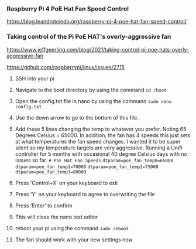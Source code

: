 ### Raspberry Pi 4 PoE Hat Fan Speed Control
https://blog.leandrotoledo.org/raspberry-pi-4-poe-hat-fan-speed-control/

### Taking control of the Pi PoE HAT's overly-aggressive fan
https://www.jeffgeerling.com/blog/2021/taking-control-pi-poe-hats-overly-aggressive-fan

https://github.com/raspberrypi/linux/issues/2715

1. SSH into your pi

2. Navigate to the boot directory by using the command
   `cd /boot`

3. Open the config.txt file in nano by using the command
   `sudo nano config.txt`

4. Use the down arrow to go to the bottom of this file.

5. Add these 5 lines changing the temp to whatever you prefer. Noting 65 Degrees Celsius = 65000. In addition, the fan has 4 speeds this just sets at what temperatures the fan speed changes. I wanted it to be super silent so my temperature targets are very aggressive. Running a Unifi controller for 5 months with occasional 40 degree Celsius days with no issues so far.
   `# PoE Hat Fan Speeds`
   `dtparam=poe_fan_temp0=65000`
   `dtparam=poe_fan_temp1=70000`
   `dtparam=poe_fan_temp2=75000`
   `dtparam=poe_fan_temp3=80000`

6. Press 'Control+X' on your keyboard to exit

7. Press 'Y' on your keyboard to agree to overwriting the file

8. Press 'Enter' to confirm

9. This will close the nano text editor

10. reboot your pi  using the command
    `sudo reboot`

11. The fan should work with your new settings now